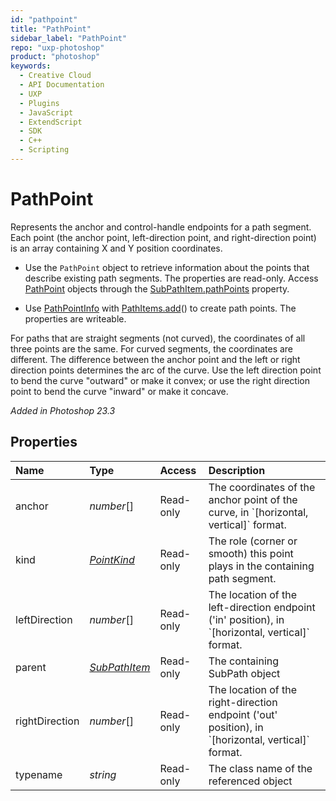 ```yaml
---
id: "pathpoint"
title: "PathPoint"
sidebar_label: "PathPoint"
repo: "uxp-photoshop"
product: "photoshop"
keywords:
  - Creative Cloud
  - API Documentation
  - UXP
  - Plugins
  - JavaScript
  - ExtendScript
  - SDK
  - C++
  - Scripting
---
```


# PathPoint

Represents the anchor and control-handle endpoints for a path segment. Each point (the anchor point, left-direction
 point, and right-direction point) is an array containing X and Y position coordinates.

 - Use the `PathPoint` object to retrieve information about the points that describe existing path segments. The
properties are read-only. Access [PathPoint](/ps_reference/classes/pathpoint/) objects through the [SubPathItem.pathPoints](/ps_reference/classes/subpathitem/#pathpoints) property.

 - Use [PathPointInfo](/ps_reference/classes/pathpointinfo/) with [PathItems.add](/ps_reference/classes/pathitems/#add)() to create path points. The properties are writeable.

For paths that are straight segments (not curved), the coordinates of all three points are the same. For curved
segments, the coordinates are different. The difference between the anchor point and the left or right
direction points determines the arc of the curve. Use the left direction point to bend the curve "outward" or
make it convex; or use the right direction point to bend the curve "inward" or make it concave.

*Added in Photoshop 23.3*

## Properties

| Name | Type | Access | Description |
| :------ | :------ | :------ | :------ |
| anchor | *number*[] | Read-only | The coordinates of the anchor point of the curve, in &#x60;[horizontal, vertical]&#x60; format. |
| kind | [*PointKind*](/ps_reference/modules/constants/#pointkind) | Read-only | The role (corner or smooth) this point plays in the containing path segment. |
| leftDirection | *number*[] | Read-only | The location of the left-direction endpoint (&#x27;in&#x27; position), in &#x60;[horizontal, vertical]&#x60; format. |
| parent | [*SubPathItem*](/ps_reference/classes/subpathitem/) | Read-only | The containing SubPath object |
| rightDirection | *number*[] | Read-only | The location of the right-direction endpoint (&#x27;out&#x27; position), in &#x60;[horizontal, vertical]&#x60; format. |
| typename | *string* | Read-only | The class name of the referenced object |

